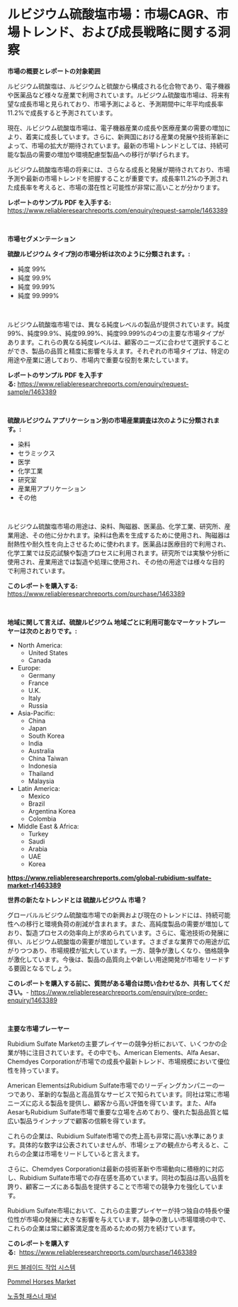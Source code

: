 <p><h1>ルビジウム硫酸塩市場：市場CAGR、市場トレンド、および成長戦略に関する洞察</h1></p><p><strong>市場の概要とレポートの対象範囲</strong></p>
<p><p>ルビジウム硫酸塩は、ルビジウムと硫酸から構成される化合物であり、電子機器や医薬品など様々な産業で利用されています。ルビジウム硫酸塩市場は、将来有望な成長市場と見られており、市場予測によると、予測期間中に年平均成長率11.2%で成長すると予測されています。</p><p>現在、ルビジウム硫酸塩市場は、電子機器産業の成長や医療産業の需要の増加により、着実に成長しています。さらに、新興国における産業の発展や技術革新によって、市場の拡大が期待されています。最新の市場トレンドとしては、持続可能な製品の需要の増加や環境配慮型製品への移行が挙げられます。</p><p>ルビジウム硫酸塩市場の将来には、さらなる成長と発展が期待されており、市場予測や最新の市場トレンドを把握することが重要です。成長率11.2%の予測された成長率を考えると、市場の潜在性と可能性が非常に高いことが分かります。</p></p>
<p><strong>レポートのサンプル PDF を入手する:</strong> <a href="https://www.reliableresearchreports.com/enquiry/request-sample/1463389">https://www.reliableresearchreports.com/enquiry/request-sample/1463389</a></p>
<p>&nbsp;</p>
<p><strong>市場セグメンテーション</strong></p>
<p><strong>硫酸ルビジウム タイプ別の市場分析は次のように分類されます。:</strong></p>
<p><ul><li>純度 99%</li><li>純度 99.9%</li><li>純度 99.99%</li><li>純度 99.999%</li></ul></p>
<p>&nbsp;</p>
<p><p>ルビジウム硫酸塩市場では、異なる純度レベルの製品が提供されています。純度99%、純度99.9%、純度99.99%、純度99.999%の4つの主要な市場タイプがあります。これらの異なる純度レベルは、顧客のニーズに合わせて選択することができ、製品の品質と精度に影響を与えます。それぞれの市場タイプは、特定の用途や産業に適しており、市場内で重要な役割を果たしています。</p></p>
<p><strong>レポートのサンプル PDF を入手する:</strong>&nbsp;<a href="https://www.reliableresearchreports.com/enquiry/request-sample/1463389">https://www.reliableresearchreports.com/enquiry/request-sample/1463389</a></p>
<p>&nbsp;</p>
<p><strong> 硫酸ルビジウム アプリケーション別の市場産業調査は次のように分類されます。:</strong></p>
<p><ul><li>染料</li><li>セラミックス</li><li>医学</li><li>化学工業</li><li>研究室</li><li>産業用アプリケーション</li><li>その他</li></ul></p>
<p>&nbsp;</p>
<p><p>ルビジウム硫酸塩市場の用途は、染料、陶磁器、医薬品、化学工業、研究所、産業用途、その他に分かれます。染料は色素を生成するために使用され、陶磁器は耐熱性や耐久性を向上させるために使われます。医薬品は医療目的で利用され、化学工業では反応試験や製造プロセスに利用されます。研究所では実験や分析に使用され、産業用途では製造や処理に使用され、その他の用途では様々な目的で利用されています。</p></p>
<p><strong>このレポートを購入する:</strong>&nbsp; <a href="https://www.reliableresearchreports.com/purchase/1463389">https://www.reliableresearchreports.com/purchase/1463389</a></p>
<p>&nbsp;</p>
<p><strong>地域に関して言えば、硫酸ルビジウム 地域ごとに利用可能なマーケットプレーヤーは次のとおりです。:</strong></p>
<p><ul>
    <li>
        North America:
        <ul>
            <li>United States</li>
            <li>Canada</li>
        </ul>
    </li>
    <li>
        Europe:
        <ul>
            <li>Germany</li>
            <li>France</li>
            <li>U.K.</li>
            <li>Italy</li>
            <li>Russia</li>
        </ul>
    </li>
    <li>
        Asia-Pacific:
        <ul>
            <li>China</li>
            <li>Japan</li>
            <li>South Korea</li>
            <li>India</li>
            <li>Australia</li>
            <li>China Taiwan</li>
            <li>Indonesia</li>
            <li>Thailand</li>
            <li>Malaysia</li>
        </ul>
    </li>
    <li>
        Latin America:
        <ul>
            <li>Mexico</li>
            <li>Brazil</li>
            <li>Argentina Korea</li>
            <li>Colombia</li>
        </ul>
    </li>
    <li>
        Middle East & Africa:
        <ul>
            <li>Turkey</li>
            <li>Saudi</li>
            <li>Arabia</li>
            <li>UAE</li>
            <li>Korea</li>
        </ul>
    </li>
    </ul></p>
<p><strong><a href="https://www.reliableresearchreports.com/global-rubidium-sulfate-market-r1463389">https://www.reliableresearchreports.com/global-rubidium-sulfate-market-r1463389</a></strong>&nbsp;</p>
<p><strong>世界の新たなトレンドとは 硫酸ルビジウム 市場？</strong></p>
<p><p>グローバルルビジウム硫酸塩市場での新興および現在のトレンドには、持続可能性への移行と環境負荷の削減が含まれます。また、高純度製品の需要が増加しており、製造プロセスの効率向上が求められています。さらに、電池技術の発展に伴い、ルビジウム硫酸塩の需要が増加しています。さまざまな業界での用途が広がりつつあり、市場規模が拡大しています。一方、競争が激しくなり、価格競争が激化しています。今後は、製品の品質向上や新しい用途開発が市場をリードする要因となるでしょう。</p></p>
<p><strong>このレポートを購入する前に、質問がある場合は問い合わせるか、共有してください。</strong>- <a href="https://www.reliableresearchreports.com/enquiry/pre-order-enquiry/1463389">https://www.reliableresearchreports.com/enquiry/pre-order-enquiry/1463389</a></p>
<p>&nbsp;</p>
<p><strong>主要な市場プレーヤー</strong></p>
<p><p>Rubidium Sulfate Marketの主要プレイヤーの競争分析において、いくつかの企業が特に注目されています。その中でも、American Elements、Alfa Aesar、Chemdyes Corporationが市場での成長や最新トレンド、市場規模において優位性を持っています。</p><p>American ElementsはRubidium Sulfate市場でのリーディングカンパニーの一つであり、革新的な製品と高品質なサービスで知られています。同社は常に市場ニーズに応える製品を提供し、顧客から高い評価を得ています。また、Alfa AesarもRubidium Sulfate市場で重要な立場を占めており、優れた製品品質と幅広い製品ラインナップで顧客の信頼を得ています。</p><p>これらの企業は、Rubidium Sulfate市場での売上高も非常に高い水準にあります。具体的な数字は公表されていませんが、市場シェアの観点から考えると、これらの企業は市場をリードしていると言えます。</p><p>さらに、Chemdyes Corporationは最新の技術革新や市場動向に積極的に対応し、Rubidium Sulfate市場での存在感を高めています。同社の製品は高い品質を誇り、顧客ニーズにある製品を提供することで市場での競争力を強化しています。</p><p>Rubidium Sulfate市場において、これらの主要プレイヤーが持つ独自の特長や優位性が市場の発展に大きな影響を与えています。競争の激しい市場環境の中で、これらの企業は常に顧客満足度を高めるための努力を続けています。</p></p>
<p><strong>このレポートを購入する:</strong>&nbsp;&nbsp;<a href="https://www.reliableresearchreports.com/purchase/1463389">https://www.reliableresearchreports.com/purchase/1463389</a></p>
<p><p><a href="https://github.com/Elenrrera7685/Market-Research-Report-List-1/blob/main/859865228464.md">윈드 블레이드 작업 시스템</a></p><p><a href="https://github.com/Whitneyboyettebo9kiw7yr13/Market-Research-Report-List-2/blob/main/pommel-horses-market.md">Pommel Horses Market</a></p><p><a href="https://github.com/sammyUltyylrich9067856/Market-Research-Report-List-1/blob/main/267091728465.md">노출형 패스너 패널</a></p></p>